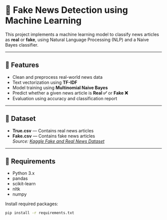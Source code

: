 # 📰 Fake News Detection using Machine Learning

This project implements a machine learning model to classify news articles as **real** or **fake**, using Natural Language Processing (NLP) and a Naive Bayes classifier.

---

## 📌 Features

- Clean and preprocess real-world news data
- Text vectorization using **TF-IDF**
- Model training using **Multinomial Naive Bayes**
- Predict whether a given news article is **Real ✅** or **Fake ❌**
- Evaluation using accuracy and classification report

---

## 📂 Dataset

- **True.csv** — Contains real news articles
- **Fake.csv** — Contains fake news articles  
*Source: [Kaggle Fake and Real News Dataset](https://www.kaggle.com/clmentbisaillon/fake-and-real-news-dataset)*

---

## 🔧 Requirements

- Python 3.x
- pandas
- scikit-learn
- nltk
- numpy

Install required packages:
```bash
pip install -r requirements.txt
